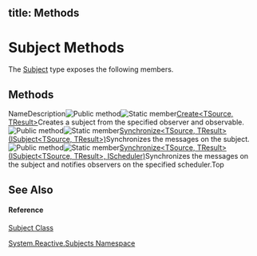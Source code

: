 title: Methods
---
# Subject Methods

The [Subject](Subject/Subject) type exposes the following members.

## Methods

NameDescription![Public method](https://reactiveui.net/assets/img/Hh303103.pubmethod(en-us,VS.103).gif "Public method")![Static member](https://reactiveui.net/assets/img/Hh244319.static(en-us,VS.103).gif "Static member")[Create<TSource, TResult>](https://msdn.microsoft.com/en-us/library/m:system.reactive.subjects.subject.create%60%602(system.iobserver%7b%60%600%7d%2csystem.iobservable%7b%60%601%7d)(v=VS.103))Creates a subject from the specified observer and observable.![Public method](https://reactiveui.net/assets/img/Hh303103.pubmethod(en-us,VS.103).gif "Public method")![Static member](https://reactiveui.net/assets/img/Hh244319.static(en-us,VS.103).gif "Static member")[Synchronize<TSource, TResult>(ISubject<TSource, TResult>)](https://msdn.microsoft.com/en-us/library/m:system.reactive.subjects.subject.synchronize%60%602(system.reactive.subjects.isubject%7b%60%600%2c%60%601%7d)(v=VS.103))Synchronizes the messages on the subject.![Public method](https://reactiveui.net/assets/img/Hh303103.pubmethod(en-us,VS.103).gif "Public method")![Static member](https://reactiveui.net/assets/img/Hh244319.static(en-us,VS.103).gif "Static member")[Synchronize<TSource, TResult>(ISubject<TSource, TResult>, IScheduler)](https://msdn.microsoft.com/en-us/library/m:system.reactive.subjects.subject.synchronize%60%602(system.reactive.subjects.isubject%7b%60%600%2c%60%601%7d%2csystem.reactive.concurrency.ischeduler)(v=VS.103))Synchronizes the messages on the subject and notifies observers on the specified scheduler.Top

## See Also

#### Reference

[Subject Class](Subject/Subject)

[System.Reactive.Subjects Namespace](System.Reactive.Subjects/System.Reactive.Subjects)
